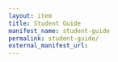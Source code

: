 ```yaml
---
layout: item
title: Student Guide
manifest_name: student-guide
permalink: student-guide/
external_manifest_url: 
---
```

<!-- Add an essay or interpretive material below this line,
using HTML or markdown.  Do not modify this file above this line -->
